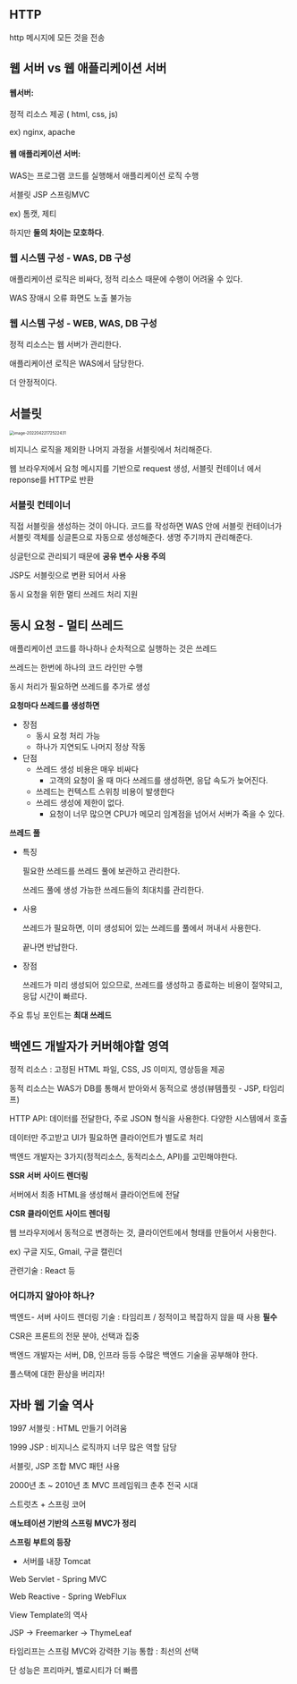 ## HTTP

http 메시지에 모든 것을 전송



## 웹 서버 vs 웹 애플리케이션 서버

#### 웹서버:

정적 리소스 제공 ( html, css, js) 

 ex) nginx, apache

#### 웹 애플리케이션 서버:

WAS는 프로그램 코드를 실행해서 애플리케이션 로직 수행 

서블릿 JSP 스프링MVC

ex) 톰캣, 제티

하지만 **둘의 차이는 모호하다**.



### 웹 시스템 구성 - WAS, DB 구성

애플리케이션 로직은 비싸다, 정적 리소스 때문에 수행이 어려울 수 있다.

WAS 장애시 오류 화면도 노출 불가능



### 웹 시스템 구성 - WEB, WAS, DB 구성

정적 리소스는 웹 서버가 관리한다.

애플리케이션 로직은 WAS에서 담당한다.

더 안정적이다.



## 서블릿

<img src="/Users/kimhyuntae/Library/Application Support/typora-user-images/image-20220422172522431.png" alt="image-20220422172522431" style="zoom: 50%;" />

비지니스 로직을 제외한 나머지 과정을 서블릿에서 처리해준다.

웹 브라우저에서 요청 메시지를 기반으로 request 생성, 서블릿 컨테이너 에서 reponse를 HTTP로 반환



### 서블릿 컨테이너

직접 서블릿을 생성하는 것이 아니다. 코드를 작성하면 WAS 안에 서블릿 컨테이너가 서블릿 객체를 싱글톤으로 자동으로 생성해준다. 생명 주기까지 관리해준다.

싱글턴으로 관리되기 때문에 **공유 변수 사용 주의**

JSP도 서블릿으로 변환 되어서 사용

동시 요청을 위한 멀티 쓰레드 처리 지원



## 동시 요청 - 멀티 쓰레드

애플리케이션 코드를 하나하나 순차적으로 실행하는 것은 쓰레드

쓰레드는 한번에 하나의 코드 라인만 수행

동시 처리가 필요하면 쓰레드를 추가로 생성



**요청마다 쓰레드를 생성하면** 

- 장점
  - 동시 요청 처리 가능
  - 하나가 지연되도 나머지 정상 작동
- 단점
  - 쓰레드 생성 비용은 매우 비싸다
    - 고객의 요청이 올 때 마다 쓰레드를 생성하면, 응답 속도가 늦어진다.
  - 쓰레드는 컨텍스트 스위칭 비용이 발생한다
  - 쓰레드 생성에 제한이 없다.
    - 요청이 너무 많으면 CPU가 메모리 임계점을 넘어서 서버가 죽을 수 있다.

**쓰레드 풀**

- 특징

  필요한 쓰레드를 쓰레드 풀에 보관하고 관리한다.

  쓰레드 풀에 생성 가능한 쓰레드들의 최대치를 관리한다.

- 사용

  쓰레드가 필요하면, 이미 생성되어 있는 쓰레드를 풀에서 꺼내서 사용한다.

  끝나면 반납한다.

- 장점

  쓰레드가 미리 생성되어 있으므로, 쓰레드를 생성하고 종료하는 비용이 절약되고, 응답 시간이 빠르다.

주요 튜닝 포인트는 **최대 쓰레드**



## 백엔드 개발자가 커버해야할 영역

정적 리소스 : 고정된 HTML 파일, CSS, JS 이미지, 영상등을 제공

동적 리소스는 WAS가 DB를 통해서 받아와서 동적으로 생성(뷰템플릿 - JSP, 타임리프)

HTTP API:  데이터를 전달한다, 주로 JSON 형식을 사용한다. 다양한 시스템에서 호출

데이터만 주고받고 UI가 필요하면 클라이언트가 별도로 처리

백엔드 개발자는 3가지(정적리소스, 동적리소스, API)를 고민해야한다.



**SSR 서버 사이드 렌더링**

서버에서 최종 HTML을 생성해서 클라이언트에 전달

**CSR 클라이언트 사이드 렌더링**

웹 브라우저에서 동적으로 변경하는 것, 클라이언트에서 형태를 만들어서 사용한다.

ex) 구글 지도,  Gmail, 구글 캘린더

관련기술 : React 등



### 어디까지 알아야 하나?

백엔드- 서버 사이드 렌더링 기술 : 타임리프 / 정적이고 복잡하지 않을 때 사용 **필수**

CSR은 프론트의 전문 분야, 선택과 집중

백엔드 개발자는 서버, DB, 인프라 등등 수많은 백엔드 기술을 공부해야 한다.

풀스택에 대한 환상을 버리자!



## 자바 웹 기술 역사

1997 서블릿 : HTML 만들기 어려움

1999 JSP : 비지니스 로직까지 너무 많은 역할 담당

서블릿, JSP 조합 MVC 패턴 사용

2000년 초 ~ 2010년 초 MVC 프레임워크 춘추 전국 시대

스트럿츠 + 스프링 코어

**애노테이션 기반의 스프링 MVC가 정리**

**스프링 부트의 등장**

- 서버를 내장 Tomcat



Web Servlet - Spring MVC

Web Reactive - Spring WebFlux



View Template의 역사

JSP -> Freemarker -> ThymeLeaf

타임리프는 스프링 MVC와 강력한 기능 통합 : 최선의 선택

단 성능은 프리마커, 벨로시티가 더 빠름











